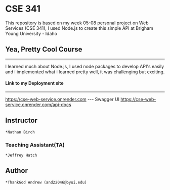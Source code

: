# CSE 341
This repository is based on my week 05-08 personal project on Web Services (CSE 341), I used Node.js to create this simple API at Brigham Young University - Idaho

## Yea, Pretty Cool Course
---
I learned much about Node.js, I used node packages to develop API's easily and i implemented what i learned pretty well, it was challenging but exciting. 

#### Link to my Deployment site
---
https://cse-web-service.onrender.com
--- Swagger UI
https://cse-web-service.onrender.com/api-docs

## Instructor
```
*Nathan Birch
```
### Teaching Assistant(TA)
```
*Jeffrey Hatch
```
## Author
```
*ThankGod Andrew (and22046@byui.edu)
```